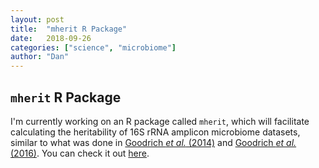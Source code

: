 ```yaml
---
layout: post
title:  "mherit R Package"
date:   2018-09-26
categories: ["science", "microbiome"]
author: "Dan"
---
```


<h2> <code>mherit</code> R Package</h2>

I'm currently working on an R package called <code>mherit</code>, which will facilitate calculating the heritability of 16S rRNA amplicon microbiome datasets, similar to what was done in [Goodrich <i>et al.</i> (2014)](https://www.sciencedirect.com/science/article/pii/S0092867414012410) and [Goodrich <i>et al.</i> (2016)](https://www.cell.com/cell-host-microbe/fulltext/S1931-3128(16)30153-6). You can check it out [here](https://danielsprockett.github.io/mherit/).

